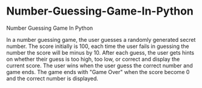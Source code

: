 # Number-Guessing-Game-In-Python
Number Guessing Game In Python

In a number guessing game, the user guesses a randomly generated secret number. 
The score initially is 100, each time the user fails in guessing the number the score will be minus by 10.
After each guess, the user gets hints on whether their guess is too high, too low, or correct and display the current score. 
The user wins when the user guess the correct number and game ends. The game ends with "Game Over" when the score become 0 and the correct number is displayed.
